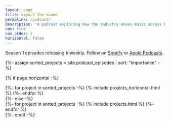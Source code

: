 ```yaml
---
layout: page
title: export the sound
permalink: /podcast/
description: 'A podcast exploring how the industry moves music across borders, as told by the teams behind some of the most successful cross-cultural musicians.'
nav: true
nav_order: 2
horizontal: false
---
```


<!-- pages/podcast.md -->
<p>
 Season 1 episodes releasing biweekly. Follow on <a href="https://podcasters.spotify.com/pod/show/export-the-sound">Spotify</a> or <a href="https://podcasts.apple.com/us/podcast/export-the-sound/id1677755225">Apple Podcasts</a>.
</p>
<div class="projects">

{%- assign sorted_projects = site.podcast_episodes | sort: "importance" -%}
<!-- Generate cards for each project -->
{% if page.horizontal -%}
<div class="container">
  <div class="row row-cols-2">
  {%- for project in sorted_projects -%}
    {% include projects_horizontal.html %}
  {%- endfor %}
  </div>
</div>
{%- else -%}
<div class="grid">
  {%- for project in sorted_projects -%}
    {% include projects.html %}
  {%- endfor %}
</div>
{%- endif -%}
</div>
